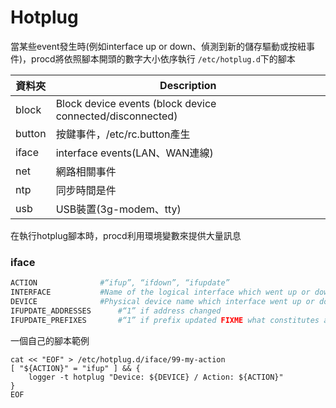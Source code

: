 # Hotplug 

當某些event發生時(例如interface up or down、偵測到新的儲存驅動或按紐事件)，procd將依照腳本開頭的數字大小依序執行 `/etc/hotplug.d`下的腳本

|資料夾|Description|
|---|------|
|block|Block device events (block device connected/disconnected)|
|button|按鍵事件，/etc/rc.button產生|
|iface|interface events(LAN、WAN連線)|
|net|網路相關事件|
|ntp|同步時間是件|
|usb|USB裝置(3g-modem、tty)|

在執行hotplug腳本時，procd利用環境變數來提供大量訊息

### iface
```bash
ACTION				#“ifup”, “ifdown”, “ifupdate”
INTERFACE			#Name of the logical interface which went up or down (e.g. “wan” or “ppp0”)
DEVICE				#Physical device name which interface went up or down (e.g. “eth0.1” or “br-lan”)
IFUPDATE_ADDRESSES		#“1” if address changed
IFUPDATE_PREFIXES		#“1” if prefix updated FIXME what constitutes an update?
```
一個自己的腳本範例
```shell
cat << "EOF" > /etc/hotplug.d/iface/99-my-action
[ "${ACTION}" = "ifup" ] && {
    logger -t hotplug "Device: ${DEVICE} / Action: ${ACTION}"
} 
EOF
```

